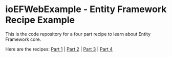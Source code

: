 # ioEFWebExample - Entity Framework Recipe Example

This is the code repository for a four part recipe to learn about Entity Framework core. 

Here are the recipes: [Part 1][p1] | [Part 2][p2] | [Part 3][p3] | [Part 4][p4]

[p1]: https://iorecipes.com/r/ef-core-code-first-web-api-part-1---setting-u
[p2]: https://iorecipes.com/r/ef-core-code-first-web-api-part-2---create-th
[p3]: https://iorecipes.com/r/ef-core-code-first-web-api-part-3---one-to-ma
[p4]: https://iorecipes.com/r/ef-core-code-first-web-api-part-4--many-to-ma
